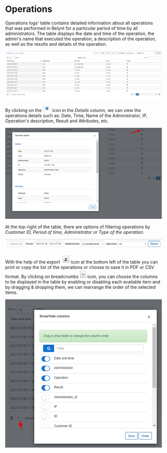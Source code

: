 Operations
==========

Operations logs' table contains detailed information about all operations that was performed in  Relynt for a particular period of time by all administrators. The table displays the date and time of the operation, the admin's name that executed the operation, a description of the operation, as well as the results and details of the operation.

![Operations](operations.png)

 By clicking on the <icon class="image-icon">![ViewIcon1](view_icon1.png)</icon> icon in the *Details* column, we can view the operations details such as: Date, Time, Name of the Administrator, IP, Operation's description, Result and Attributes, etc.

![Details](details.png)

At the top-right of the table, there are options of filtering operations by *Customer ID, Period of time, Administrator or Type of the operation*.

![Filter](filter.png)

With the help of  the export <icon class="image-icon">![ViewIcon2](view_icon2.png)</icon> icon at the bottom left of the table you can print or copy the list of the operations or choose to save it in PDF or CSV format. By clicking on breadcrumbs <icon class="image-icon">![ViewIcon3](view_icon3.png)</icon> icon, you can choose the columns to be displayed in the table by enabling or disabling each available item and by dragging & dropping them, we can rearrange the order of the selected items.

![Show hide columns](show_hide_columns.png)
